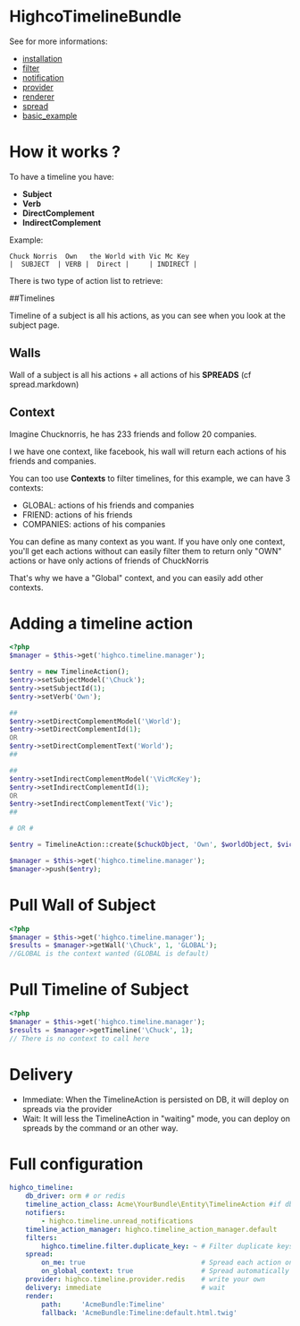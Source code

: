 HighcoTimelineBundle
====================

See for more informations:

- [installation](https://github.com/stephpy/TimelineBundle/blob/master/Resources/doc/install.markdown)
- [filter](https://github.com/stephpy/TimelineBundle/blob/master/Resources/doc/filter.markdown)
- [notification](https://github.com/stephpy/TimelineBundle/blob/master/Resources/doc/notification.markdown)
- [provider](https://github.com/stephpy/TimelineBundle/blob/master/Resources/doc/provider.markdown)
- [renderer](https://github.com/stephpy/TimelineBundle/blob/master/Resources/doc/renderer.markdown)
- [spread](https://github.com/stephpy/TimelineBundle/blob/master/Resources/doc/spread.markdown)
- [basic_example](https://github.com/stephpy/TimelineBundle/blob/master/Resources/doc/basic_example.markdown)

# How it works ?

To have a timeline you have:

- **Subject**
- **Verb**
- **DirectComplement**
- **IndirectComplement**

Example:

    Chuck Norris  Own   the World with Vic Mc Key
    |  SUBJECT  | VERB |  Direct |     | INDIRECT |

There is two type of action list to retrieve:

##Timelines

Timeline of a subject is all his actions, as you can see when you look at the subject page.

## Walls

Wall of a subject is all his actions + all actions of his **SPREADS** (cf spread.markdown)

## Context

Imagine Chucknorris, he has 233 friends and follow 20 companies.

I we have one context, like facebook, his wall will return each actions of his friends and companies.

You can too use **Contexts** to filter timelines, for this example, we can have 3 contexts:

* GLOBAL: actions of his friends and companies
* FRIEND: actions of his friends
* COMPANIES: actions of his companies

You can define as many context as you want.
If you have only one context, you'll get each actions without can easily filter them to return only "OWN" actions or have only actions of friends of ChuckNorris

That's why we have a "Global" context, and you can easily add other contexts.

# Adding a timeline action

```php
<?php
$manager = $this->get('highco.timeline.manager');

$entry = new TimelineAction();
$entry->setSubjectModel('\Chuck');
$entry->setSubjectId(1);
$entry->setVerb('Own');

##
$entry->setDirectComplementModel('\World');
$entry->setDirectComplementId(1);
OR
$entry->setDirectComplementText('World');
##

##
$entry->setIndirectComplementModel('\VicMcKey');
$entry->setIndirectComplementId(1);
OR
$entry->setIndirectComplementText('Vic');
##

# OR #

$entry = TimelineAction::create($chuckObject, 'Own', $worldObject, $vicMcKeyObject);

$manager = $this->get('highco.timeline.manager');
$manager->push($entry);
```

# Pull Wall of Subject

```php
<?php
$manager = $this->get('highco.timeline.manager');
$results = $manager->getWall('\Chuck', 1, 'GLOBAL');
//GLOBAL is the context wanted (GLOBAL is default)
```

# Pull Timeline of Subject

```php
<?php
$manager = $this->get('highco.timeline.manager');
$results = $manager->getTimeline('\Chuck', 1);
// There is no context to call here
```

# Delivery

- Immediate: When the TimelineAction is persisted on DB, it will deploy on spreads via the provider
- Wait: It will less the TimelineAction in "waiting" mode, you can deploy on spreads by the command or an other way.

# Full configuration

```yaml
highco_timeline:
    db_driver: orm # or redis
	timeline_action_class: Acme\YourBundle\Entity\TimelineAction #if db_driver = orm
    notifiers:
        - highco.timeline.unread_notifications
    timeline_action_manager: highco.timeline_action_manager.default
    filters:
        highco.timeline.filter.duplicate_key: ~ # Filter duplicate keys
    spread:
        on_me: true                             # Spread each action on subject too
        on_global_context: true                 # Spread automatically on global context
    provider: highco.timeline.provider.redis    # write your own
    delivery: immediate                         # wait
    render:
        path:     'AcmeBundle:Timeline'
        fallback: 'AcmeBundle:Timeline:default.html.twig'
```
